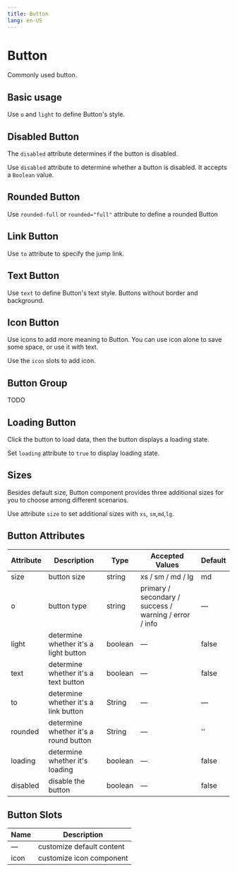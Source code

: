```yaml
---
title: Button
lang: en-US
---
```


# Button

Commonly used button.

## Basic usage

Use `o` and `light` to define Button's style.

<demo src="../example/button/basic.vue"></demo>

## Disabled Button

The `disabled` attribute determines if the button is disabled.

Use `disabled` attribute to determine whether a button is disabled. It accepts a `Boolean` value.

<demo src="../example/button/disable.vue"></demo>

## Rounded Button

Use `rounded-full` or `rounded="full"` attribute to define a rounded Button

<demo src="../example/button/round.vue"></demo>

## Link Button

Use `to` attribute to specify the jump link.

<demo src="../example/button/link.vue"></demo>

## Text Button

Use `text` to define Button's text style. Buttons without border and background.

<demo src="../example/button/text.vue"></demo>

## Icon Button

Use icons to add more meaning to Button. You can use icon alone to save some space, or use it with text.

Use the `icon` slots to add icon.

<demo src="../example/button/icon.vue"></demo>

## Button Group

TODO

## Loading Button

Click the button to load data, then the button displays a loading state.

Set `loading` attribute to `true` to display loading state.

<demo src="../example/button/loading.vue"></demo>

## Sizes

Besides default size, Button component provides three additional sizes for you to choose among different scenarios.

Use attribute `size` to set additional sizes with `xs`, `sm`,`md`,`lg`.

<demo src="../example/button/size.vue"></demo>

## Button Attributes

| Attribute         | Description                                                     | Type                                   | Accepted Values                                               | Default |
| ----------------- | --------------------------------------------------------------- | -------------------------------------- | ------------------------------------------------------------- | ------- |
| size              | button size                                                     | string                                 | xs / sm / md / lg                                        | md      |
| o              | button type                                                     | string                                 | primary / secondary / success / warning / error / info  | —       |
| light             | determine whether it's a light button                           | boolean                                | —                                                             | false   |
| text              | determine whether it's a text button                            | boolean                                | —                                                             | false   |
| to              | determine whether it's a link button                            | String                                | —                                                             |   —   |
| rounded             | determine whether it's a round button                           | String                                | —                                                             | ''   |
| loading           | determine whether it's loading                                  | boolean                                | —                                                             | false   |
| disabled          | disable the button                                              | boolean                                | —                                                             | false   |

## Button Slots

| Name    | Description                 |
| ------- | --------------------------- |
| —       | customize default content   |
| icon    | customize icon component    |
